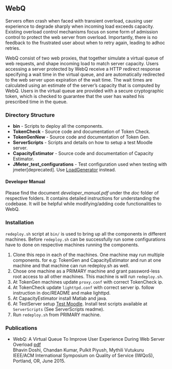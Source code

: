 ## WebQ

Servers often crash when faced with transient overload, causing user
experience to degrade sharply when incoming load exceeds capacity.
Existing overload control mechanisms focus on some form of admission
control to protect the web server from overload. Importantly, there is
no feedback to the frustrated user about when to retry again, leading
to adhoc retries.

WebQ consist of two web proxies, that together simulate a virtual
queue of web requests, and shape incoming load to match server
capacity. Users accessing a server protected by WebQ receive a HTTP
redirect response specifying a wait time in the virtual queue, and are
automatically redirected to the web server upon expiration of the wait
time. The wait times are calculated using an estimate of the server’s
capacity that is computed by WebQ.  Users in the virtual queue are
provided with a secure cryptographic token, which is checked to
guarantee that the user has waited his prescribed time in the queue.

### Directory Structure

- **bin** - Scripts to deploy all the components.
- **TokenCheck** - Source code and documentation of Token Check.
- **TokenGenNew** - Source code and documentation of Token Gen.
- **ServerScripts** - Scripts and details on how to setup a test Moodle server.
- **CapacityEstimator** - Source code and documentation of Capacity Estimator.
- **JMeter_test_configurations** - Test configuration used when testing with jmeter[deprecated]. Use [LoadGenerator](https://github.com/networkedsystemsIITB/LoadGenerator) instead.

#### Developer Manual

Please find the document *developer_manual.pdf* under the *doc* folder
of respective folders. It contains detailed instructions for
understanding the codebase. It will be helpful while modifying/adding
code functionalities to WebQ.

### Installation

`redeploy.sh` script at `bin/` is used to bring up all the components
in different machines.  Before `redeploy.sh` can be successfully run
some configurations have to done on respective machines running the
components.

1. Clone this repo in each of the machines. One machine may run
   multiple components. for e.g: TokenGen and CapacityEstimator and
   run at one machine and that machine can run redeploy.sh as well.
2. Chose one machine as a PRIMARY machine and grant password-less root
   access to all other machines. This machine is will run
   `redeploy.sh`.
3. At TokenGen machines update `proxy.conf` with correct TokenCheck ip.
4. At TokenCheck update `lighttpd.conf` with correct server ip. follow
   instruction in doc/README and make lighttpd.
5. At CapacityEstimator install Matlab and java.
6. At TestServer setup [Test Moodle](https://github.com/moodlehq/moodle-performance-comparison).
   Install test scripts available at `ServerScripts` (See
   ServerScripts readme).
7. Run `redeploy.sh` from PRIMARY machine.

### Publications

* WebQ: A Virtual Queue To Improve User Experience During Web Server Overload [pdf](https://www.cse.iitb.ac.in/~mythili/research/webq-iwqos.pdf)</br>
Bhavin Doshi, Chandan Kumar, Pulkit Piyush, Mythili Vutukuru</br>
IEEE/ACM International Symposium on Quality of Service (IWQoS), Portland, OR, June 2015.



